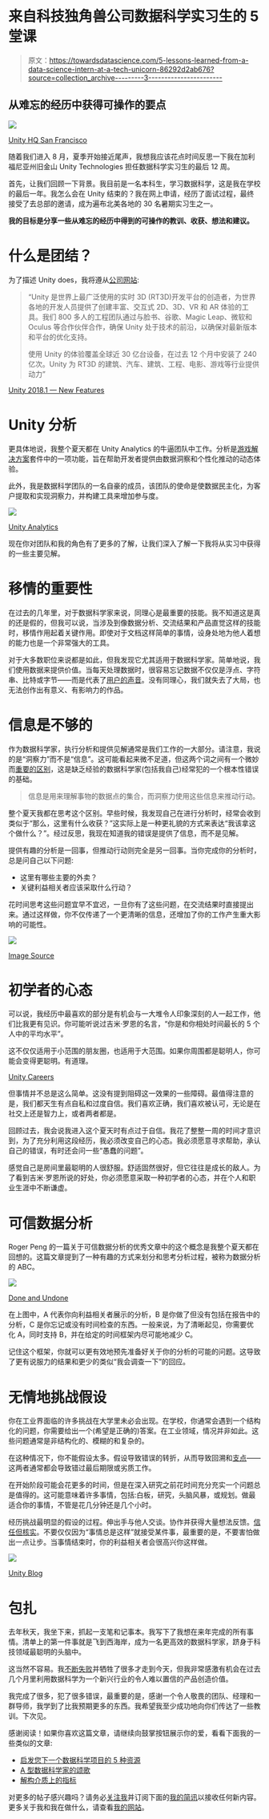 # 来自科技独角兽公司数据科学实习生的 5 堂课

> 原文：<https://towardsdatascience.com/5-lessons-learned-from-a-data-science-intern-at-a-tech-unicorn-86292d2ab676?source=collection_archive---------3----------------------->

## 从难忘的经历中获得可操作的要点

![](img/7ba1e8a6bd5472b281636f2e62ad00c9.png)

[Unity HQ San Francisco](https://www.glassdoor.com/Photos/Unity-Technologies-Office-Photos-E455854.htm)

随着我们进入 8 月，夏季开始接近尾声，我想我应该花点时间反思一下我在加利福尼亚州旧金山 Unity Technologies 担任数据科学实习生的最后 12 周。

首先，让我们回顾一下背景。我目前是一名本科生，学习数据科学，这是我在学校的最后一年。我怎么会在 Unity 结束的？我在网上申请，经历了面试过程，最终接受了去总部的邀请，成为遍布北美各地的 30 名暑期实习生之一。

**我的目标是分享一些从难忘的经历中得到的可操作的教训、收获、想法和建议。**

# 什么是团结？

为了描述 Unity does，我将遵从[公司网站](https://blogs.unity3d.com/):

> “Unity 是世界上最广泛使用的实时 3D (RT3D)开发平台的创造者，为世界各地的开发人员提供了创建丰富、交互式 2D、3D、VR 和 AR 体验的工具。我们 800 多人的工程团队通过与脸书、谷歌、Magic Leap、微软和 Oculus 等合作伙伴合作，确保 Unity 处于技术的前沿，以确保对最新版本和平台的优化支持。
> 
> 使用 Unity 的体验覆盖全球近 30 亿台设备，在过去 12 个月中安装了 240 亿次。Unity 为 RT3D 的建筑、汽车、建筑、工程、电影、游戏等行业提供动力”

[Unity 2018.1 — New Features](https://unity3d.com/unity)

# Unity 分析

更具体地说，我整个夏天都在 Unity Analytics 的牛逼团队中工作。分析是[游戏解决方案](https://unity.com/solutions/gaming)套件中的一项功能，旨在帮助开发者提供由数据洞察和个性化推动的动态体验。

此外，我是数据科学团队的一名自豪的成员，该团队的使命是使数据民主化，为客户提取和实现洞察力，并构建工具来增加参与度。

![](img/a83d7bd8691cd23ba265cb88d3fb5d45.png)

[Unity Analytics](https://unity.com/solutions/analytics)

现在你对团队和我的角色有了更多的了解，让我们深入了解一下我将从实习中获得的一些主要见解。

# 移情的重要性

在过去的几年里，对于数据科学家来说，同理心是最重要的技能。我不知道这是真的还是假的，但我可以说，当涉及到像数据分析、交流结果和产品直觉这样的技能时，移情作用起着关键作用。即使对于文档这样简单的事情，设身处地为他人着想的能力也是一个非常强大的工具。

对于大多数职位来说都是如此，但我发现它尤其适用于数据科学家。简单地说，我们使用数据来提供价值。当每天处理数据时，很容易忘记数据不仅仅是浮点、字符串、比特或字节——而是代表了[用户的声音](https://www.linkedin.com/pulse/one-data-science-job-doesnt-fit-all-elena-grewal/)。没有同理心，我们就失去了大局，也无法创作出有意义、有影响力的作品。

# 信息是不够的

作为数据科学家，执行分析和提供见解通常是我们工作的一大部分。请注意，我说的是“洞察力”而不是“信息”。这可能看起来微不足道，但这两个词之间有一个微妙而[重要的区别](https://online.ben.edu/programs/mba/resources/data-vs-information-vs-insight)，这是缺乏经验的数据科学家(包括我自己)经常犯的一个根本性错误的基础。

> 信息是用来理解事物的数据点的集合，而洞察力使用这些信息来推动行动。

整个夏天我都在思考这个区别。早些时候，我发现自己在进行分析时，经常会收到类似于“那么，这里有什么收获？”这实际上是一种更礼貌的方式来表达“我该拿这个做什么？”。经过反思，我现在知道我的错误是提供了信息，而不是见解。

提供有趣的分析是一回事，但推动行动则完全是另一回事。当你完成你的分析时，总是问自己以下问题:

*   这里有哪些主要的外卖？
*   关键利益相关者应该采取什么行动？

花时间思考这些问题宜早不宜迟，一旦你有了这些问题，在交流结果时直接提出来。通过这样做，你不仅传递了一个更清晰的信息，还增加了你的工作产生重大影响的可能性。

![](img/60931d9e9369c7a5be0086a94c31223e.png)

[Image Source](https://twitter.com/kenburbary/status/714576446446940160)

# 初学者的心态

可以说，我经历中最喜欢的部分是有机会与一大堆令人印象深刻的人一起工作，他们比我更有见识。你可能听说过吉米·罗恩的名言，“你是和你相处时间最长的 5 个人中的平均水平”。

这不仅仅适用于小范围的朋友圈，也适用于大范围。如果你周围都是聪明人，你可能会变得更聪明。有道理。

[Unity Careers](https://careers.unity.com/?_ga=2.174844198.544374078.1533362740-138716218.1524097902)

但事情并不总是这么简单。这没有提到阻碍这一效果的一些障碍。最值得注意的是，我们都天生有点自私和过度自信。我们喜欢正确，我们喜欢被认可，无论是在社交上还是智力上，或者两者都是。

回顾过去，我会说我进入这个夏天时有点过于自信。我花了整整一周的时间才意识到，为了充分利用这段经历，我必须改变自己的心态。我必须愿意寻求帮助，承认自己的错误，有时还会问一些“愚蠢的问题”。

感觉自己是房间里最聪明的人很舒服。舒适固然很好，但它往往是成长的敌人。为了看到吉米·罗恩所说的好处，你必须愿意采取一种初学者的心态，并在个人和职业生涯中不断谦虚。

# 可信数据分析

Roger Peng 的一篇关于可信数据分析的优秀文章中的这个概念是我整个夏天都在回想的。这篇文章提到了一种有趣的方式来划分和思考分析过程，被称为数据分析的 ABC。

![](img/2f03200b757a2a8036d5cd696b2d7a36.png)

[Done and Undone](https://simplystatistics.org/2018/06/04/trustworthy-data-analysis/?mkt_tok=eyJpIjoiTW1NMk56VXlZMlZqT1RNMyIsInQiOiJZVURrV3lYejlJUzdXQUVNWkswUXZvZ1dtN2JaeWh1cjdyYUdwK2J2KzdWMWpcLzk2Ym43ZFRweXUxSU1tdEhoVkFSKzVZZm5ja3B0d2U2NnFFZ3ZzMUp4WnFkUDVZUzQ4T2p0XC80MHVrb2E2cmNmV0RMSnIxMU1WdUVuQlwvaDRjOSJ9&utm_campaign=Revue%20newsletter&utm_medium=Newsletter&utm_source=The%20Data%20Science%20Roundup)

在上图中，A 代表你向利益相关者展示的分析，B 是你做了但没有包括在报告中的分析，C 是你忘记或没有时间检查的东西。一般来说，为了清晰起见，你需要优化 A，同时支持 B，并在给定的时间框架内尽可能地减少 C。

记住这个框架，你就可以更有效地预先准备好关于你的分析的可能的问题。这导致了更有说服力的结果和更少的类似“我会调查一下”的回应。

# 无情地挑战假设

你在工业界面临的许多挑战在大学里未必会出现。在学校，你通常会遇到一个结构化的问题，你需要给出一个(希望是正确的)答案。在工业领域，情况并非如此。这些问题通常是非结构化的、模糊的和复杂的。

在这种情况下，你不能假设太多。假设导致错误的转折，从而导致回溯和[支点](http://startupquotes.startupvitamins.com/post/37343187019/the-pivot-it-used-to-be-called-the-fuck-up)——这两者通常都会导致错过最后期限或劣质工作。

在开始阶段可能会花更多的时间，但是在深入研究之前花时间充分充实一个问题总是值得的。这可能意味着许多事情，包括:白板，研究，头脑风暴，或规划。做最适合你的事情，不管是花几分钟还是几个小时。

经历挑战最明显的假设的过程。伸出手与他人交谈。协作并获得大量想法反馈。[信任但核实](https://en.wikipedia.org/wiki/Trust,_but_verify)。不要仅仅因为“事情总是这样”就接受某件事，最重要的是，不要害怕做出一点让步。当事情结束时，你的利益相关者会很高兴你这样做。

![](img/27fe54cf5ae9eb0d279d5f90cbeeba4f.png)

[Unity Blog](https://blogs.unity3d.com/?_ga=2.179580192.544374078.1533362740-138716218.1524097902)

# 包扎

去年秋天，我坐下来，抓起一支笔和记事本。我写下了我想在来年完成的所有事情。清单上的第一件事就是飞到西海岸，成为一名更高效的数据科学家，跻身于科技领域最聪明的头脑中。

这当然不容易。我[不断失败](https://www.conordewey.com/blog/analyzing-more-than-80-job-rejections-with-python/)并牺牲了很多才走到今天，但我非常感激有机会在过去几个月里利用数据科学为一个新兴行业的令人难以置信的产品创造价值。

我完成了很多，犯了很多错误，最重要的是，感谢一个令人敬畏的团队、经理和一群导师，我学到了比我预期更多的东西。我希望我至少成功地向你们传达了一些教训。下次见。

感谢阅读！如果你喜欢这篇文章，请继续向鼓掌按钮展示你的爱，看看下面我的一些类似的文章:

*   [启发您下一个数据科学项目的 5 种资源](https://www.conordewey.com/blog/5-resources-to-inspire-your-next-data-science-project/)
*   [A 型数据科学家的颂歌](https://www.conordewey.com/blog/an-ode-to-the-type-a-data-scientist/)
*   [解构介质上的指标](https://www.conordewey.com/blog/deconstructing-metrics-on-medium/)

对更多的帖子感兴趣吗？请务必[关注我](https://twitter.com/cdeweyx)并订阅下面的[我的简讯](https://www.conordewey.com/)以接收任何新内容。更多关于我和我在做什么，请查看[我的网站](https://www.conordewey.com/)。